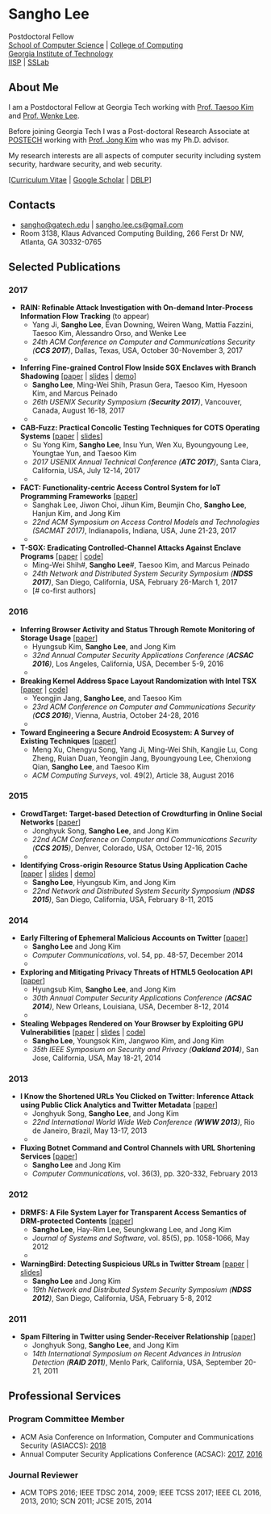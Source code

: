 # Sangho Lee
Postdoctoral Fellow  
[School of Computer Science][SCS] | [College of Computing][CoC]  
[Georgia Institute of Technology][GT]  
[IISP][IISP] | [SSLab][SSLAB]  

## About Me 
I am a Postdoctoral Fellow at Georgia Tech working with 
[Prof. Taesoo Kim][TAESOO] and [Prof. Wenke Lee][WENKE].

Before joining Georgia Tech 
I was a Post-doctoral Research Associate at 
[POSTECH][POSTECH] working with 
[Prof. Jong Kim][JKIM] who was my Ph.D. advisor.

My research interests are all aspects of 
computer security including 
system security, hardware security, and web security.

\[[Curriculum Vitae][CV] | [Google Scholar][SCHOLAR] | [DBLP][DBLP]\]

## Contacts
* [sangho@gatech.edu][GATECH-EMAIL] | [sangho.lee.cs@gmail.com][GMAIL]
* Room 3138, Klaus Advanced Computing Building, 266 Ferst Dr NW, Atlanta, GA 30332-0765

## Selected Publications
### 2017
* __RAIN: Refinable Attack Investigation with On-demand Inter-Process Information Flow Tracking__ (to appear)
  * Yang Ji, __Sangho Lee__, Evan Downing, Weiren Wang, Mattia Fazzini, Taesoo Kim, Alessandro Orso, and Wenke Lee
  * _24th ACM Conference on Computer and Communications Security (__CCS 2017__)_, Dallas, Texas, USA, October 30-November 3, 2017
  * &nbsp;
* __Inferring Fine-grained Control Flow Inside SGX Enclaves with Branch Shadowing__ \[[paper][BSHADOW] | [slides][BSHADOW-SLIDES] | [demo][BSHADOW-DEMO]\]
  * __Sangho Lee__, Ming-Wei Shih, Prasun Gera, Taesoo Kim, Hyesoon Kim, and Marcus Peinado
  * _26th USENIX Security Symposium (__Security 2017__)_, Vancouver, Canada, August 16-18, 2017
  * &nbsp;
* __CAB-Fuzz: Practical Concolic Testing Techniques for COTS Operating Systems__ \[[paper][CABFUZZ] | [slides][CABFUZZ-SLIDES]\]
  * Su Yong Kim, __Sangho Lee__, Insu Yun, Wen Xu, Byoungyoung Lee, Youngtae Yun, and Taesoo Kim
  * _2017 USENIX Annual Technical Conference (__ATC 2017__)_, Santa Clara, California, USA, July 12-14, 2017
  * &nbsp;
* __FACT: Functionality-centric Access Control System for IoT Programming Frameworks__ \[[paper][FACT]\]
  * Sanghak Lee, Jiwon Choi, Jihun Kim, Beumjin Cho, __Sangho Lee__, Hanjun Kim, and Jong Kim
  * _22nd ACM Symposium on Access Control Models and Technologies (SACMAT 2017)_, Indianapolis, Indiana, USA, June 21-23, 2017
  * &nbsp;
* __T-SGX: Eradicating Controlled-Channel Attacks Against Enclave Programs__ \[[paper][TSGX] | [code][TSGX-CODE]\]
  * Ming-Wei Shih#, __Sangho Lee__#, Taesoo Kim, and Marcus Peinado
  * _24th Network and Distributed System Security Symposium (__NDSS 2017__)_, San Diego, California, USA, February 26-March 1, 2017
  * [# co-first authors] 

### 2016
* __Inferring Browser Activity and Status Through Remote Monitoring of Storage Usage__ \[[paper][STORAGE]\]
  * Hyungsub Kim, __Sangho Lee__, and Jong Kim
  * _32nd Annual Computer Security Applications Conference (__ACSAC 2016__)_, Los Angeles, California, USA, December 5-9, 2016
  * &nbsp;
* __Breaking Kernel Address Space Layout Randomization with Intel TSX__ \[[paper][DRK] | [code][DRK-CODE]\]
  * Yeongjin Jang, __Sangho Lee__, and Taesoo Kim
  * _23rd ACM Conference on Computer and Communications Security (__CCS 2016__)_, Vienna, Austria, October 24-28, 2016
  * &nbsp;
* __Toward Engineering a Secure Android Ecosystem: A Survey of Existing Techniques__ \[[paper][ANDROID]\]
  * Meng Xu, Chengyu Song, Yang Ji, Ming-Wei Shih, Kangjie Lu, Cong Zheng, Ruian Duan, Yeongjin Jang, Byoungyoung Lee, Chenxiong Qian, __Sangho Lee__, and Taesoo Kim
  * _ACM Computing Surveys_, vol. 49(2), Article 38, August 2016

### 2015
* __CrowdTarget: Target-based Detection of Crowdturfing in Online Social Networks__ \[[paper][CROWDTARGET]\]
  * Jonghyuk Song, __Sangho Lee__, and Jong Kim
  * _22nd ACM Conference on Computer and Communications Security (__CCS 2015__)_, Denver, Colorado, USA, October 12-16, 2015
  * &nbsp;
* __Identifying Cross-origin Resource Status Using Application Cache__ \[[paper][APPCACHE] | [slides][APPCACHE-SLIDES] | [demo][APPCACHE-DEMO]\]
  * __Sangho Lee__, Hyungsub Kim, and Jong Kim
  * _22nd Network and Distributed System Security Symposium (__NDSS 2015__)_, San Diego, California, USA, February 8-11, 2015

### 2014
* __Early Filtering of Ephemeral Malicious Accounts on Twitter__ \[[paper][EARLY]\]
  * __Sangho Lee__ and Jong Kim
  * _Computer Communications_, vol. 54, pp. 48-57, December 2014
  * &nbsp;
* __Exploring and Mitigating Privacy Threats of HTML5 Geolocation API__ \[[paper][GEOLOC]\]
  * Hyungsub Kim, __Sangho Lee__, and Jong Kim
  * _30th Annual Computer Security Applications Conference (__ACSAC 2014__)_, New Orleans, Louisiana, USA, December 8-12, 2014
  * &nbsp;
* __Stealing Webpages Rendered on Your Browser by Exploiting GPU Vulnerabilities__ \[[paper][GPU] | [slides][GPU-SLIDES] | [code][GPU-CODE]\]
  * __Sangho Lee__, Youngsok Kim, Jangwoo Kim, and Jong Kim
  * _35th IEEE Symposium on Security and Privacy (__Oakland 2014__)_, San Jose, California, USA, May 18-21, 2014

### 2013
* __I Know the Shortened URLs You Clicked on Twitter: Inference Attack using Public Click Analytics and Twitter Metadata__ \[[paper][CLICK]\]
  * Jonghyuk Song, __Sangho Lee__, and Jong Kim
  * _22nd International World Wide Web Conference (__WWW 2013__)_, Rio de Janeiro, Brazil, May 13-17, 2013
  * &nbsp;
* __Fluxing Botnet Command and Control Channels with URL Shortening Services__ \[[paper][BOTNET]\]
  * __Sangho Lee__ and Jong Kim
  * _Computer Communications_, vol. 36(3), pp. 320-332, February 2013

### 2012
* __DRMFS: A File System Layer for Transparent Access Semantics of DRM-protected Contents__ \[[paper][DRMFS]\]
  * __Sangho Lee__, Hay-Rim Lee, Seungkwang Lee, and Jong Kim
  * _Journal of Systems and Software_, vol. 85(5), pp. 1058-1066, May 2012
  * &nbsp;
* __WarningBird: Detecting Suspicious URLs in Twitter Stream__ \[[paper][WARNINGBIRD] | [slides][WARNINGBIRD-SLIDES]\]
  * __Sangho Lee__ and Jong Kim
  * _19th Network and Distributed System Security Symposium (__NDSS 2012__)_, San Diego, California, USA, February 5-8, 2012

### 2011
* __Spam Filtering in Twitter using Sender-Receiver Relationship__ \[[paper][SPAM]\]
  * Jonghyuk Song, __Sangho Lee__, and Jong Kim
  * _14th International Symposium on Recent Advances in Intrusion Detection (__RAID 2011__)_, Menlo Park, California, USA, September 20-21, 2011

## Professional Services
### Program Committee Member
* ACM Asia Conference on Information, Computer and Communications Security (ASIACCS): [2018][ASIACCS18]
* Annual Computer Security Applications Conference (ACSAC): [2017][ACSAC17], [2016][ACSAC16]

### Journal Reviewer
* ACM TOPS 2016; IEEE TDSC 2014, 2009; IEEE TCSS 2017; IEEE CL 2016, 2013, 2010; SCN 2011; JCSE 2015, 2014

[SCS]:     https://www.scs.gatech.edu
[CoC]:     https://www.cc.gatech.edu
[GT]:      https://www.gatech.edu
[IISP]:    https://iisp.gatech.edu
[SSLAB]:   https://sslab.gtisc.gatech.edu
[POSTECH]: http://postech.ac.kr
[TAESOO]:  https://taesoo.gtisc.gatech.edu
[WENKE]:   http://wenke.gtisc.gatech.edu
[JKIM]:    https://hpc.postech.ac.kr/~jkim
[CV]:      cv.pdf
[SCHOLAR]: http://scholar.google.com/citations?user=kjPZ8VcAAAAJ&hl=en
[DBLP]:    http://dblp.uni-trier.de/pers/hd/l/Lee_0001:Sangho

[GATECH-EMAIL]: mailto:sangho@gatech.edu
[GMAIL]:        mailto:sangho.lee.cs@gmail.com

[ACSAC17]:   https://www.acsac.org/2017/
[ACSAC16]:   https://www.acsac.org/2016/
[ASIACCS18]: https://sites.google.com/site/asiaccs2018/

[BSHADOW]:     papers/lee:sgx-branch-shadow.pdf
[CABFUZZ]:     papers/kim:cab-fuzz.pdf
[TSGX]:        papers/shih:tsgx.pdf
[FACT]:        papers/lee:fact.pdf
[STORAGE]:     papers/kim:quota.pdf
[DRK]:         papers/jang:drk.pdf
[ANDROID]:     papers/xu:android-survey.pdf
[CROWDTARGET]: papers/song:crowdtarget.pdf
[APPCACHE]:    papers/lee:appcache.pdf
[EARLY]:       papers/lee:early-filtering.pdf
[GEOLOC]:      papers/kim:geoloc.pdf
[GPU]:         papers/lee:gpu.pdf
[BOTNET]:      papers/lee:botnet-uss.pdf
[CLICK]:       papers/song:click-infer.pdf
[WARNINGBIRD]: papers/lee:warningbird.pdf
[DRMFS]:       papers/lee:drmfs.pdf
[SPAM]:        papers/song:spam.pdf

[BSHADOW-SLIDES]:     papers/lee:sgx-branch-shadow-slides.pdf
[CABFUZZ-SLIDES]:     papers/kim:cab-fuzz-slides.pdf
[GPU-SLIDES]:         papers/lee:gpu-slides.pdf
[APPCACHE-SLIDES]:    papers/lee:appcache-slides.pdf
[WARNINGBIRD-SLIDES]: papers/lee:warningbird-slides.pdf

[TSGX-CODE]: https://github.com/sslab-gatech/t-sgx
[DRK-CODE]:  https://github.com/sslab-gatech/DrK
[GPU-CODE]:  https://github.com/sangho2/gpu-uninit-mem

[BSHADOW-DEMO]:  https://www.youtube.com/watch?v=jf9PanlF374
[APPCACHE-DEMO]: https://www.youtube.com/watch?v=hgYwRsWq2y0
